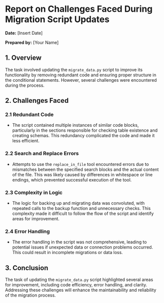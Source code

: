 
# Report on Challenges Faced During Migration Script Updates

**Date:** [Insert Date]

**Prepared by:** [Your Name]

## 1. Overview
The task involved updating the `migrate_data.py` script to improve its functionality by removing redundant code and ensuring proper structure in the conditional statements. However, several challenges were encountered during the process.

## 2. Challenges Faced

### 2.1 Redundant Code
- The script contained multiple instances of similar code blocks, particularly in the sections responsible for checking table existence and creating schemas. This redundancy complicated the code and made it less efficient.

### 2.2 Search and Replace Errors
- Attempts to use the `replace_in_file` tool encountered errors due to mismatches between the specified search blocks and the actual content of the file. This was likely caused by differences in whitespace or line endings, which prevented successful execution of the tool.

### 2.3 Complexity in Logic
- The logic for backing up and migrating data was convoluted, with repeated calls to the backup function and unnecessary checks. This complexity made it difficult to follow the flow of the script and identify areas for improvement.

### 2.4 Error Handling
- The error handling in the script was not comprehensive, leading to potential issues if unexpected data or connection problems occurred. This could result in incomplete migrations or data loss.

## 3. Conclusion
The task of updating the `migrate_data.py` script highlighted several areas for improvement, including code efficiency, error handling, and clarity. Addressing these challenges will enhance the maintainability and reliability of the migration process.
